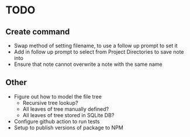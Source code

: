 # TODO

## Create command

- Swap method of setting filename, to use a follow up prompt to set it
- Add in follow up prompt to select from Project Directories to save note into
- Ensure that note cannot overwrite a note with the same name

## Other

- Figure out how to model the file tree
  - Recursive tree lookup?
  - All leaves of tree manually defined?
  - All leaves of tree stored in SQLite DB?
- Configure github action to run tests
- Setup to publish versions of package to NPM
